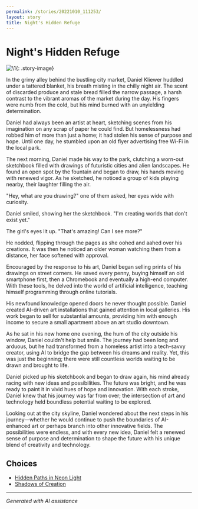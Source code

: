 ```yaml
---
permalink: /stories/20221010_111253/
layout: story
title: Night's Hidden Refuge
---
```


# Night's Hidden Refuge

![\1](/input_images/20221010_111253){: .story-image}

In the grimy alley behind the bustling city market, Daniel Kliewer huddled under a tattered blanket, his breath misting in the chilly night air. The scent of discarded produce and stale bread filled the narrow passage, a harsh contrast to the vibrant aromas of the market during the day. His fingers were numb from the cold, but his mind burned with an unyielding determination.

Daniel had always been an artist at heart, sketching scenes from his imagination on any scrap of paper he could find. But homelessness had robbed him of more than just a home; it had stolen his sense of purpose and hope. Until one day, he stumbled upon an old flyer advertising free Wi-Fi in the local park.

The next morning, Daniel made his way to the park, clutching a worn-out sketchbook filled with drawings of futuristic cities and alien landscapes. He found an open spot by the fountain and began to draw, his hands moving with renewed vigor. As he sketched, he noticed a group of kids playing nearby, their laughter filling the air.

"Hey, what are you drawing?" one of them asked, her eyes wide with curiosity.

Daniel smiled, showing her the sketchbook. "I'm creating worlds that don't exist yet."

The girl's eyes lit up. "That's amazing! Can I see more?"

He nodded, flipping through the pages as she oohed and aahed over his creations. It was then he noticed an older woman watching them from a distance, her face softened with approval.

Encouraged by the response to his art, Daniel began selling prints of his drawings on street corners. He saved every penny, buying himself an old smartphone first, then a Chromebook and eventually a high-end computer. With these tools, he delved into the world of artificial intelligence, teaching himself programming through online tutorials.

His newfound knowledge opened doors he never thought possible. Daniel created AI-driven art installations that gained attention in local galleries. His work began to sell for substantial amounts, providing him with enough income to secure a small apartment above an art studio downtown.

As he sat in his new home one evening, the hum of the city outside his window, Daniel couldn't help but smile. The journey had been long and arduous, but he had transformed from a homeless artist into a tech-savvy creator, using AI to bridge the gap between his dreams and reality. Yet, this was just the beginning; there were still countless worlds waiting to be drawn and brought to life.

Daniel picked up his sketchbook and began to draw again, his mind already racing with new ideas and possibilities. The future was bright, and he was ready to paint it in vivid hues of hope and innovation. With each stroke, Daniel knew that his journey was far from over; the intersection of art and technology held boundless potential waiting to be explored.

Looking out at the city skyline, Daniel wondered about the next steps in his journey—whether he would continue to push the boundaries of AI-enhanced art or perhaps branch into other innovative fields. The possibilities were endless, and with every new idea, Daniel felt a renewed sense of purpose and determination to shape the future with his unique blend of creativity and technology.


## Choices

* [Hidden Paths in Neon Light](/stories/20221014_124553)
* [Shadows of Creation](/stories/477493740_596522203209143_8128024935578485345_n)


---
*Generated with AI assistance*
